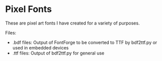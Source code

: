 # Pixel Fonts
These are pixel art fonts I have created for a variety of purposes.

Files:
- .bdf files: Output of FontForge to be converted to TTF by bdf2ttf.py or used in embedded devices
- .ttf files: Output of bdf2ttf.py for general use

